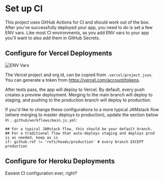 # Set up CI

This project uses GitHub Actions for CI and should work out of the box. After you've successfully deployed your app, you need to do is set a few ENV vars. Like most CI environments, as you add ENV vars to your app you'll want to also add them in GitHub Secrets.

## Configure for Vercel Deployments

![ENV Vars](https://user-images.githubusercontent.com/14339/89292945-228fab00-d62b-11ea-90c2-4198dfcf30f1.png)

The Vercel project and org id, can be copied from `.vercel/project.json`. You can generate a token from https://vercel.com/account/tokens.

After tests pass, the app will deploy to Vercel. By default, every push creates a preview deployment. Merging to the main branch will deploy to staging, and pushing to the production branch will deploy to production.

If you'd like to change these configurations to a more typical JAMstack flow (where merging to master deploys to production), update the section below in `..github/workflows/main.js.yml`:

```
## For a typical JAMstack flow, this should be your default branch.
## For a traditional flow that auto-deploys staging and deploys prod is as needed, keep as is
if: github.ref != 'refs/heads/production' # every branch EXCEPT production
```

## Configure for Heroku Deployments

Easiest CI configuration ever, right?
